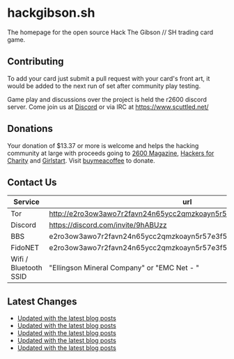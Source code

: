 # hackgibson.sh
The homepage for the open source Hack The Gibson // SH trading card game.


## Contributing

To add your card just submit a pull request with your card's front art, it would be added to the next run of set after community play testing.

Game play and discussions over the project is held the r2600 discord server. Come join us at [Discord](https://discord.com/invite/9hABUzz) or via IRC at https://www.scuttled.net/


## Donations

Your donation of $13.37 or more is welcome and helps the hacking community at large with proceeds going to [2600 Magazine](https://2600.com/), [Hackers for Charity](https://hackersforcharity.org) and [Girlstart](https://girlstart.org).  Visit [buymeacoffee](https://www.buymeacoffee.com/hackgibson.sh) to donate.


## Contact Us

Service | url
-|-
Tor | http://e2ro3ow3awo7r2favn24n65ycc2qmzkoayn5r57e3f56nvjwdcgg32ad.onion
Discord | https://discord.com/invite/9hABUzz
BBS | e2ro3ow3awo7r2favn24n65ycc2qmzkoayn5r57e3f56nvjwdcgg32ad.onion:23
FidoNET | e2ro3ow3awo7r2favn24n65ycc2qmzkoayn5r57e3f56nvjwdcgg32ad.onion:24554
Wifi / Bluetooth SSID | "Ellingson Mineral Company" or "EMC Net - <fidonet address>"

## Latest Changes
<!-- BLOG-POST-LIST:START -->
- [Updated with the latest blog posts](https://github.com/DFW2600/hackgibson.sh/commit/0574000fe3fdd8ae19ffce8824c2ee05c7d4bfb0)
- [Updated with the latest blog posts](https://github.com/DFW2600/hackgibson.sh/commit/a2451bd97614f3f1b5d1d0eb11977d874eab3abf)
- [Updated with the latest blog posts](https://github.com/DFW2600/hackgibson.sh/commit/14fd252d253b80ac32e9f68a80f4c70a043e6632)
- [Updated with the latest blog posts](https://github.com/DFW2600/hackgibson.sh/commit/27978cebdff4bf8ac6ef37c5a9e35585e7fc67ed)
- [Updated with the latest blog posts](https://github.com/DFW2600/hackgibson.sh/commit/a92cad7ac3d3007d765945e943b599e8d1999117)
<!-- BLOG-POST-LIST:END -->
